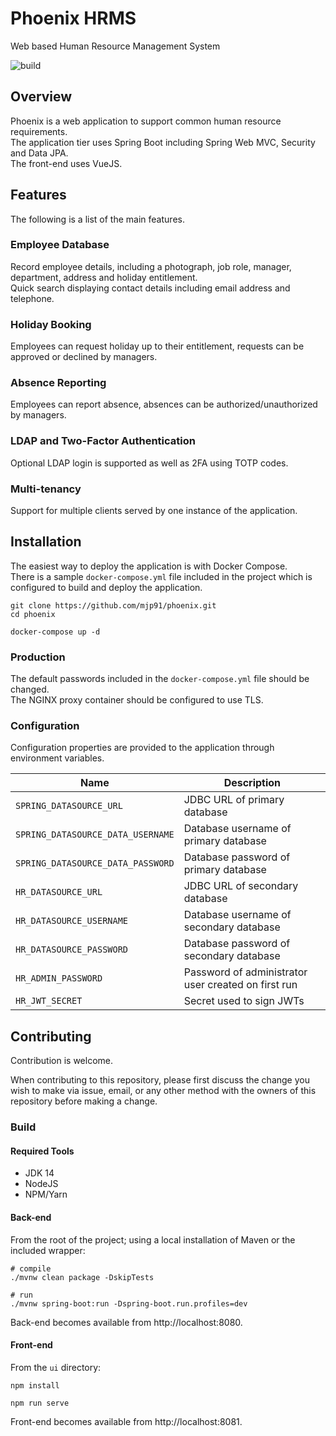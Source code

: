 # Phoenix HRMS

Web based Human Resource Management System

![build](https://github.com/mjp91/phoenix/workflows/Java%20CI%20with%20Maven/badge.svg)

## Overview

Phoenix is a web application to support common human resource requirements.  
The application tier uses Spring Boot including Spring Web MVC, Security and Data JPA.  
The front-end uses VueJS.

## Features

The following is a list of the main features.

### Employee Database

Record employee details, including a photograph, job role, manager, department, address and holiday entitlement.  
Quick search displaying contact details including email address and telephone.

### Holiday Booking

Employees can request holiday up to their entitlement, requests can be approved or declined by managers.

### Absence Reporting

Employees can report absence, absences can be authorized/unauthorized by managers.

### LDAP and Two-Factor Authentication

Optional LDAP login is supported as well as 2FA using TOTP codes.

### Multi-tenancy

Support for multiple clients served by one instance of the application.

## Installation

The easiest way to deploy the application is with Docker Compose.  
There is a sample `docker-compose.yml` file included in the project which is configured to build and deploy the
application.

```shell
git clone https://github.com/mjp91/phoenix.git
cd phoenix

docker-compose up -d
```

### Production

The default passwords included in the `docker-compose.yml` file should be changed.  
The NGINX proxy container should be configured to use TLS.

### Configuration

Configuration properties are provided to the application through environment variables.

Name | Description
--- | ---
`SPRING_DATASOURCE_URL` | JDBC URL of primary database
`SPRING_DATASOURCE_DATA_USERNAME` | Database username of primary database
`SPRING_DATASOURCE_DATA_PASSWORD` | Database password of primary database
`HR_DATASOURCE_URL` | JDBC URL of secondary database
`HR_DATASOURCE_USERNAME` | Database username of secondary database
`HR_DATASOURCE_PASSWORD` | Database password of secondary database
`HR_ADMIN_PASSWORD` | Password of administrator user created on first run
`HR_JWT_SECRET` | Secret used to sign JWTs

## Contributing

Contribution is welcome.

When contributing to this repository, please first discuss the change you wish to make via issue, email, or any other
method with the owners of this repository before making a change.

### Build

#### Required Tools

- JDK 14
- NodeJS
- NPM/Yarn

#### Back-end

From the root of the project; using a local installation of Maven or the included wrapper:

```shell
# compile
./mvnw clean package -DskipTests

# run
./mvnw spring-boot:run -Dspring-boot.run.profiles=dev
```

Back-end becomes available from http://localhost:8080.

#### Front-end

From the `ui` directory:

```shell
npm install

npm run serve
```

Front-end becomes available from http://localhost:8081.
